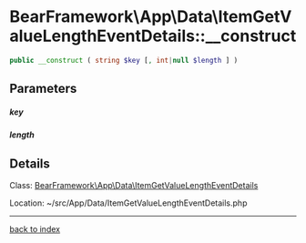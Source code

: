 # BearFramework\App\Data\ItemGetValueLengthEventDetails::__construct

```php
public __construct ( string $key [, int|null $length ] )
```

## Parameters

##### key

##### length

## Details

Class: [BearFramework\App\Data\ItemGetValueLengthEventDetails](bearframework.app.data.itemgetvaluelengtheventdetails.class.md)

Location: ~/src/App/Data/ItemGetValueLengthEventDetails.php

---

[back to index](index.md)

